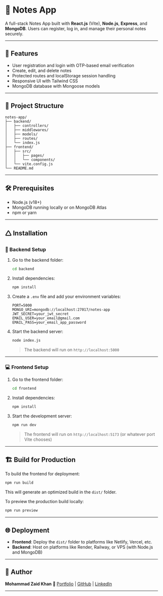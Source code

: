 # 📝 Notes App

A full-stack Notes App built with **React.js** (Vite), **Node.js**, **Express**, and **MongoDB**. Users can register, log in, and manage their personal notes securely.

---

## 🚀 Features

* User registration and login with OTP-based email verification
* Create, edit, and delete notes
* Protected routes and localStorage session handling
* Responsive UI with Tailwind CSS
* MongoDB database with Mongoose models

---

## 📁 Project Structure

```
notes-app/
├── backend/
│   ├── controllers/
│   ├── middlewares/
│   ├── models/
│   ├── routes/
│   └── index.js
├── frontend/
│   ├── src/
│   │   ├── pages/
│   │   └── components/
│   └── vite.config.js
└── README.md
```

---

## 🛠️ Prerequisites

* Node.js (v18+)
* MongoDB running locally or on MongoDB Atlas
* npm or yarn

---

## 🛆 Installation

### 🔧 Backend Setup

1. Go to the backend folder:

   ```bash
   cd backend
   ```

2. Install dependencies:

   ```bash
   npm install
   ```

3. Create a `.env` file and add your environment variables:

   ```env
   PORT=5000
   MONGO_URI=mongodb://localhost:27017/notes-app
   JWT_SECRET=your_jwt_secret
   EMAIL_USER=your_email@gmail.com
   EMAIL_PASS=your_email_app_password
   ```

4. Start the backend server:

   ```bash
   node index.js
   ```

   > The backend will run on `http://localhost:5000`

---

### 💻 Frontend Setup

1. Go to the frontend folder:

   ```bash
   cd frontend
   ```

2. Install dependencies:

   ```bash
   npm install
   ```

3. Start the development server:

   ```bash
   npm run dev
   ```

   > The frontend will run on `http://localhost:5173` (or whatever port Vite chooses)

---

## 🏗️ Build for Production

To build the frontend for deployment:

```bash
npm run build
```

This will generate an optimized build in the `dist/` folder.

To preview the production build locally:

```bash
npm run preview
```

---

## 🌐 Deployment

* **Frontend**: Deploy the `dist/` folder to platforms like Netlify, Vercel, etc.
* **Backend**: Host on platforms like Render, Railway, or VPS (with Node.js and MongoDB)

---

## 🙋 Author

**Mohammad Zaid Khan**
🔗 [Portfolio](https://innospark.netlify.app) | [GitHub](https://github.com/64bitAtomic) | [LinkedIn](https://linkedin.com/in/mohammad-zaid-khan-020199260)

---

